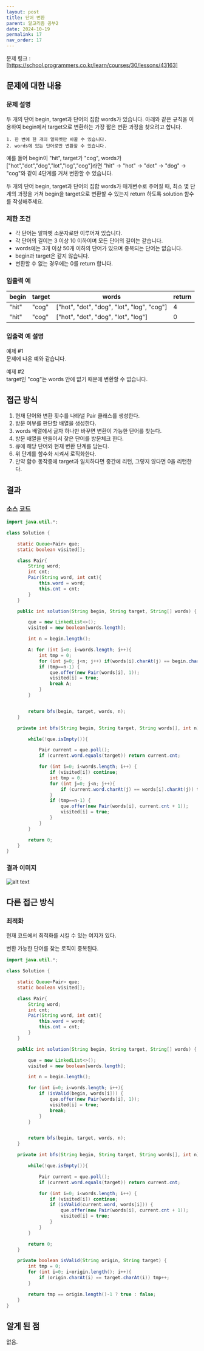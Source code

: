 ```yaml
---
layout: post
title: 단어 변환
parent: 알고리즘 공부2
date: 2024-10-19
permalink: 17
nav_order: 17
---
```


문제 링크 : [https://school.programmers.co.kr/learn/courses/30/lessons/43163]

## 문제에 대한 내용

### 문제 설명

두 개의 단어 begin, target과 단어의 집합 words가 있습니다. 아래와 같은 규칙을 이용하여 begin에서 target으로 변환하는 가장 짧은 변환 과정을 찾으려고 합니다.

```
1. 한 번에 한 개의 알파벳만 바꿀 수 있습니다.
2. words에 있는 단어로만 변환할 수 있습니다.
```

예를 들어 begin이 "hit", target가 "cog", words가 ["hot","dot","dog","lot","log","cog"]라면 "hit" -> "hot" -> "dot" -> "dog" -> "cog"와 같이 4단계를 거쳐 변환할 수 있습니다.

두 개의 단어 begin, target과 단어의 집합 words가 매개변수로 주어질 때, 최소 몇 단계의 과정을 거쳐 begin을 target으로 변환할 수 있는지 return 하도록 solution 함수를 작성해주세요.

### 제한 조건

- 각 단어는 알파벳 소문자로만 이루어져 있습니다.
- 각 단어의 길이는 3 이상 10 이하이며 모든 단어의 길이는 같습니다.
- words에는 3개 이상 50개 이하의 단어가 있으며 중복되는 단어는 없습니다.
- begin과 target은 같지 않습니다.
- 변환할 수 없는 경우에는 0를 return 합니다.

### 입출력 예

| begin | target | words                                      | return |
| ----- | ------ | ------------------------------------------ | ------ |
| "hit" | "cog"  | ["hot", "dot", "dog", "lot", "log", "cog"] | 4      |
| "hit" | "cog"  | ["hot", "dot", "dog", "lot", "log"]        | 0      |

### 입출력 예 설명

예제 #1  
문제에 나온 예와 같습니다.

예제 #2  
target인 "cog"는 words 안에 없기 때문에 변환할 수 없습니다.

## 접근 방식

1. 현재 단어와 변환 횟수를 나타낼 Pair 클래스를 생성한다.
1. 방문 여부를 판단할 배열을 생성한다.
1. words 배열에서 글자 하나만 바꾸면 변환이 가능한 단어를 찾는다.
1. 방문 배열을 만들어서 찾은 단어를 방문체크 한다.
1. 큐에 해당 단어와 현재 변환 단계를 담는다.
1. 위 단계를 함수화 시켜서 로직화한다.
1. 만약 함수 동작중에 target과 일치하다면 중간에 리턴, 그렇지 않다면 0을 리턴한다.

## 결과

### 소스 코드

```java
import java.util.*;

class Solution {

    static Queue<Pair> que;
    static boolean visited[];

    class Pair{
        String word;
        int cnt;
        Pair(String word, int cnt){
            this.word = word;
            this.cnt = cnt;
        }
    }

    public int solution(String begin, String target, String[] words) {

        que = new LinkedList<>();
        visited = new boolean[words.length];

        int n = begin.length();

        A: for (int i=0; i<words.length; i++){
            int tmp = 0;
            for (int j=0; j<n; j++) if(words[i].charAt(j) == begin.charAt(j)) tmp++;
            if (tmp==n-1) {
                que.offer(new Pair(words[i], 1));
                visited[i] = true;
                break A;
            }
        }


        return bfs(begin, target, words, n);
    }

    private int bfs(String begin, String target, String words[], int n){

        while(!que.isEmpty()){

            Pair current = que.poll();
            if (current.word.equals(target)) return current.cnt;

            for (int i=0; i<words.length; i++) {
                if (visited[i]) continue;
                int tmp = 0;
                for (int j=0; j<n; j++){
                    if (current.word.charAt(j) == words[i].charAt(j)) tmp++;
                }
                if (tmp==n-1) {
                    que.offer(new Pair(words[i], current.cnt + 1));
                    visited[i] = true;
                }
            }
        }

        return 0;
    }
}
```

### 결과 이미지

![alt text](/공부/알고리즘-공부/image-25.png)

## 다른 접근 방식

### 최적화

현재 코드에서 최적화를 시킬 수 있는 여지가 있다.

변환 가능한 단어를 찾는 로직이 중복된다.

```java
import java.util.*;

class Solution {

    static Queue<Pair> que;
    static boolean visited[];

    class Pair{
        String word;
        int cnt;
        Pair(String word, int cnt){
            this.word = word;
            this.cnt = cnt;
        }
    }

    public int solution(String begin, String target, String[] words) {

        que = new LinkedList<>();
        visited = new boolean[words.length];

        int n = begin.length();

        for (int i=0; i<words.length; i++){
            if (isValid(begin, words[i])) {
                que.offer(new Pair(words[i], 1));
                visited[i] = true;
                break;
            }
        }


        return bfs(begin, target, words, n);
    }

    private int bfs(String begin, String target, String words[], int n){

        while(!que.isEmpty()){

            Pair current = que.poll();
            if (current.word.equals(target)) return current.cnt;

            for (int i=0; i<words.length; i++) {
                if (visited[i]) continue;
                if (isValid(current.word, words[i])) {
                    que.offer(new Pair(words[i], current.cnt + 1));
                    visited[i] = true;
                }
            }
        }

        return 0;
    }

    private boolean isValid(String origin, String target) {
        int tmp = 0;
        for (int i=0; i<origin.length(); i++){
            if (origin.charAt(i) == target.charAt(i)) tmp++;
        }

        return tmp == origin.length()-1 ? true : false;
    }
}
```

## 알게 된 점

없음.

[https://school.programmers.co.kr/learn/courses/30/lessons/43163]: https://school.programmers.co.kr/learn/courses/30/lessons/43163
